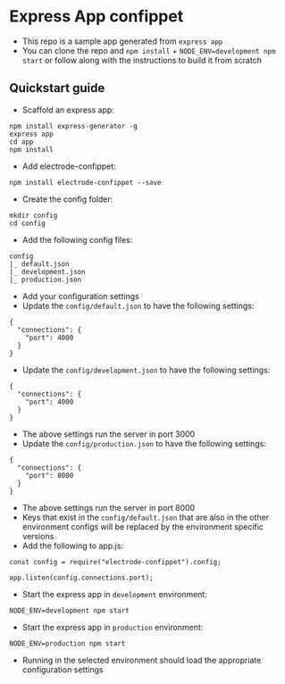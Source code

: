 # Express App confippet
- This repo is a sample app generated from `express app`
- You can clone the repo and `npm install` + `NODE_ENV=development npm start` or follow along with the instructions to build it from scratch

## Quickstart guide

- Scaffold an express app: 

```
npm install express-generator -g
express app
cd app 
npm install 
```

- Add electrode-confippet: 

```
npm install electrode-confippet --save
```

- Create the config folder: 

```
mkdir config
cd config
```

- Add the following config files: 

```
config
|_ default.json
|_ development.json
|_ production.json
```

- Add your configuration settings 
- Update the `config/default.json` to have the following settings: 

```
{
  "connections": {
    "port": 4000
  }
}
```

- Update the `config/development.json` to have the following settings: 

```
{
  "connections": {
    "port": 4000
  }
}
```

- The above settings run the server in port 3000
- Update the `config/production.json` to have the following settings: 

```
{
  "connections": {
    "port": 8000
  }
}
```

- The above settings run the server in port 8000
- Keys that exist in the `config/default.json` that are also in the other environment configs will be replaced by the environment specific versions
- Add the following to app.js: 

```
const config = require("electrode-confippet").config;

app.listen(config.connections.port);
```

- Start the express app in `development` environment: 

```
NODE_ENV=development npm start
```

- Start the express app in `production` environment: 

```
NODE_ENV=production npm start
```

- Running in the selected environment should load the appropriate configuration settings
